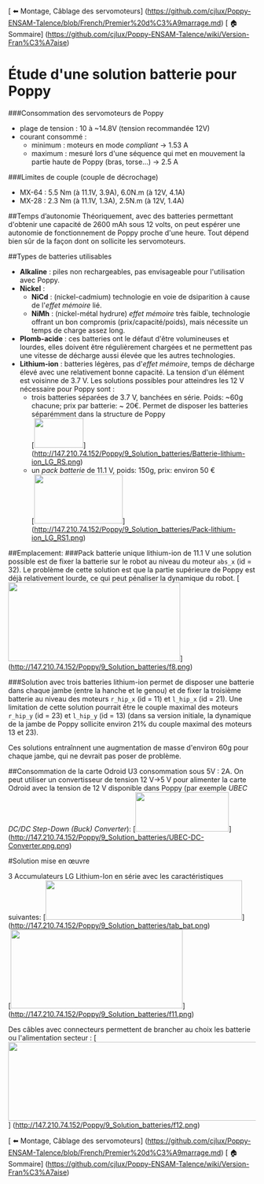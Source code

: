 [ :arrow_left: Montage, Câblage des servomoteurs] (https://github.com/cjlux/Poppy-ENSAM-Talence/blob/French/Premier%20d%C3%A9marrage.md)
[ :house: Sommaire] (https://github.com/cjlux/Poppy-ENSAM-Talence/wiki/Version-Fran%C3%A7aise)

# Étude d'une solution batterie pour Poppy

###Consommation des servomoteurs de Poppy
* plage de tension : 10 à ~14.8V (tension recommandée 12V)
* courant consommé : 
  * minimum : moteurs en mode *compliant* -> 1.53 A 
  * maximum : mesuré lors d'une séquence qui met en mouvement la partie haute de Poppy (bras, torse...) -> 2.5 A

###Limites de couple (couple de décrochage)
*  MX-64 : 5.5 Nm (à 11.1V, 3.9A), 6.0N.m (à 12V, 4.1A)
*  MX-28 : 2.3 Nm (à 11.1V, 1.3A), 2.5N.m (à 12V, 1.4A)

##Temps d’autonomie
Théoriquement, avec des batteries permettant d'obtenir une capacité de 2600 mAh sous 12 volts, on peut espérer une autonomie de fonctionnement de Poppy proche d'une heure. Tout dépend bien sûr de la façon dont on sollicite les servomoteurs.

##Types de batteries utilisables
- **Alkaline** : piles non rechargeables, pas envisageable pour l'utilisation avec Poppy.
- **Nickel** :
  * **NiCd** : (nickel-cadmium) technologie en voie de dsiparition à cause de l'*effet mémoire* lié.
  * **NiMh** : (nickel-métal hydrure) *effet mémoire* très faible, technologie offrant un bon compromis (prix/capacité/poids), mais nécessite un temps de charge assez long.
- **Plomb-acide** : ces batteries ont le défaut d'être volumineuses et lourdes, elles doivent être régulièrement chargées et ne permettent pas une vitesse de décharge aussi élevée que les autres technologies.
- **Lithium-ion** : batteries légères, pas d'*effet mémoire*, temps de décharge élevé avec une relativement bonne capacité. La tension d'un élément est voisinne de 3.7 V. Les solutions possibles pour atteindres les 12 V nécessaire pour Poppy sont :
  - trois batteries séparées de 3.7 V, banchées en série. Poids: ~60g chacune; prix par batterie: ~ 20€. Permet de disposer les batteries séparémment dans la structure de Poppy <BR>
[<img src="http://147.210.74.152/Poppy/9_Solution_batteries/Batterie-lithium-ion_LG_RS.png" width="100" height="60" >] (http://147.210.74.152/Poppy/9_Solution_batteries/Batterie-lithium-ion_LG_RS.png)
  - un *pack batterie* de 11.1 V, poids: 150g, prix: environ 50 € <BR>
[<img src="http://147.210.74.152/Poppy/9_Solution_batteries/Pack-lithium-ion_LG_RS1.png" width="180" height="100" >] (http://147.210.74.152/Poppy/9_Solution_batteries/Pack-lithium-ion_LG_RS1.png)

##Emplacement:
###Pack batterie unique lithium-ion de 11.1 V
une solution possible est de fixer la batterie sur le robot au niveau du moteur `abs_x` (id = 32). Le problème de cette solution est que la partie supérieure de Poppy est déjà relativement lourde, ce qui peut pénaliser la dynamique du robot. 
[<img src="http://147.210.74.152/Poppy/9_Solution_batteries/f8.png" width="350" height="160" >]
(http://147.210.74.152/Poppy/9_Solution_batteries/f8.png)

###Solution avec trois batteries lithium-ion
permet de disposer une batterie dans chaque jambe (entre la hanche et le genou) et de fixer la troisième batterie au niveau des moteurs `r_hip_x` (id = 11) et `l_hip_x` (id = 21). Une limitation de cette solution pourrait être le couple maximal des moteurs `r_hip_y` (id = 23) et `l_hip_y` (id = 13) (dans sa version initiale, la dynamique de la jambe de Poppy sollicite environ 21% du couple maximal des moteurs 13 et 23). 

Ces solutions entraînnent une augmentation de masse d'environ 60g pour chaque jambe, qui ne devrait pas poser de problème.

##Consommation de la carte Odroid U3
consommation sous 5V : 2A. On peut utiliser un convertisseur de tension 12 V->5 V pour alimenter la carte Odroid avec la tension de 12 V disponible dans Poppy (par exemple *UBEC DC/DC Step-Down (Buck) Converter*):
[<img src="http://147.210.74.152/Poppy/9_Solution_batteries/UBEC-DC-Converter.png" width="190" height="80" >]
(http://147.210.74.152/Poppy/9_Solution_batteries/UBEC-DC-Converter.png.png)

#Solution mise en œuvre

3 Accumulateurs LG Lithium-Ion  en série avec les caractéristiques suivantes:
[<img src="http://147.210.74.152/Poppy/9_Solution_batteries/tab_bat.png" width="400" height="80" >]
(http://147.210.74.152/Poppy/9_Solution_batteries/tab_bat.png)<BR>
[<img src="http://147.210.74.152/Poppy/9_Solution_batteries/f11.png" width="350" height="160" >]
(http://147.210.74.152/Poppy/9_Solution_batteries/f11.png)

Des câbles avec connecteurs permettent de brancher au choix les batterie ou l'alimentation secteur :
[<img src="http://147.210.74.152/Poppy/9_Solution_batteries/f12.png" width="700" height="160" >]
(http://147.210.74.152/Poppy/9_Solution_batteries/f12.png)

[ :arrow_left: Montage, Câblage des servomoteurs] (https://github.com/cjlux/Poppy-ENSAM-Talence/blob/French/Premier%20d%C3%A9marrage.md)
[ :house: Sommaire] (https://github.com/cjlux/Poppy-ENSAM-Talence/wiki/Version-Fran%C3%A7aise)
